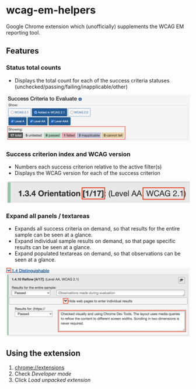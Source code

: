 # wcag-em-helpers

Google Chrome extension which (unofficially) supplements the WCAG EM reporting tool.

## Features

### Status total counts

* Displays the total count for each of the success criteria statuses (unchecked/passing/failing/inapplicable/other)

![Screenshot of status total counts](/images/screenshots/status-total-counts.png)

### Success criterion index and WCAG version

* Numbers each success criterion relative to the active filter(s)
* Displays the WCAG version for each of the success criterion

![Screenshot of criterion index and WCAG version](/images/screenshots/criterion-index-and-wcag-version.png)

### Expand all panels / textareas

* Expands all success criteria on demand, so that results for the entire sample can be seen at a glance.
* Expand individual sample results on demand, so that page specific results can be seen at a glance.
* Expand populated textareas on demand, so that observations can be seen at a glance.

![Screenshot of expanded panel and textarea](/images/screenshots/expanded-panel-and-textarea.png)

## Using the extension

1. <chrome://extensions>
1. Check *Developer mode*
1. Click *Load unpacked extension*
